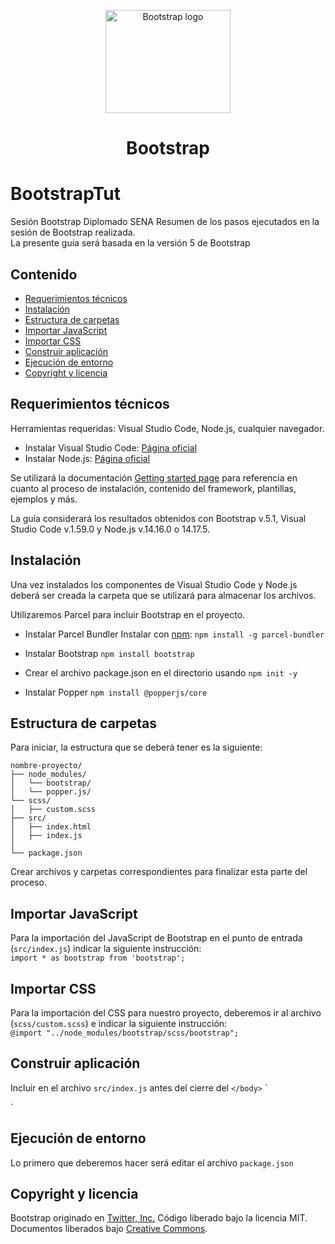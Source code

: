<p align="center">
  <a href="https://getbootstrap.com/">
    <img src="https://getbootstrap.com/docs/5.1/assets/brand/bootstrap-logo-shadow.png" alt="Bootstrap logo" width="200" height="165">
  </a>
</p>

<h1 align="center">Bootstrap</h1>

# BootstrapTut
Sesión Bootstrap Diplomado SENA
Resumen de los pasos ejecutados en la sesión de Bootstrap realizada.
<br>
La presente guía será basada en la versión 5 de Bootstrap
<br>

## Contenido

- [Requerimientos técnicos](#requerimientos)
- [Instalación](#instalación)
- [Estructura de carpetas](#estructura-de-carpetas)
- [Importar JavaScript](#importar-JavaScript)
- [Importar CSS](#importar-css)
- [Construir aplicación](#construir-aplicación)
- [Ejecución de entorno](#ejecución-de-entorno)
- [Copyright y licencia](#copyright-y-licencia)

## Requerimientos técnicos

Herramientas requeridas: Visual Studio Code, Node.js, cualquier navegador.

- Instalar Visual Studio Code: [Página oficial](https://code.visualstudio.com/Download)
- Instalar Node.js: [Página oficial](https://nodejs.org/en/)

Se utilizará la documentación [Getting started page](https://getbootstrap.com/docs/5.1/getting-started/introduction/) para referencia en cuanto al proceso de instalación, contenido del framework, plantillas, ejemplos y más.

La guía considerará los resultados obtenidos con Bootstrap v.5.1, Visual Studio Code v.1.59.0 y Node.js v.14.16.0 o 14.17.5.

## Instalación

Una vez instalados los componentes de Visual Studio Code y Node.js deberá ser creada la carpeta que se utilizará para almacenar los archivos.

Utilizaremos Parcel para incluir Bootstrap en el proyecto.

- Instalar Parcel Bundler
Instalar con [npm](https://www.npmjs.com/): `npm install -g parcel-bundler`

- Instalar Bootstrap
`npm install bootstrap`

- Crear el archivo package.json en el directorio usando
`npm init -y`

- Instalar Popper
`npm install @popperjs/core`

## Estructura de carpetas

Para iniciar, la estructura que se deberá tener es la siguiente:
```text
nombre-proyecto/
├── node_modules/
│   └── bootstrap/
│   └── popper.js/
└── scss/
│   ├── custom.scss
├── src/
│   ├── index.html
│   ├── index.js
│  
└── package.json
```
Crear archivos y carpetas correspondientes para finalizar esta parte del proceso.

## Importar JavaScript

Para la importación del JavaScript de Bootstrap en el punto de entrada (<code>src/index.js</code>) indicar la siguiente instrucción:
<br>
`import * as bootstrap from 'bootstrap';`

## Importar CSS

Para la importación del CSS para nuestro proyecto, deberemos ir al archivo (<code>scss/custom.scss</code>) e indicar la siguiente instrucción:
<br>
`@import "../node_modules/bootstrap/scss/bootstrap";`

## Construir aplicación

Incluir en el archivo <code>src/index.js</code> antes del cierre del <code>&lt;/body&gt;</code>
`<!doctype html>
<html lang="en">
  <head>
    <meta charset="utf-8">
    <meta name="viewport" content="width=device-width, initial-scale=1">
  </head>
  <body>
    <script src="./index.js"></script>
  </body>
</html>`

## Ejecución de entorno

Lo primero que deberemos hacer será editar el archivo <code>package.json</code>

## Copyright y licencia

Bootstrap originado en [Twitter, Inc.](https://twitter.com) Código liberado bajo la licencia MIT. Documentos liberados bajo [Creative Commons](https://creativecommons.org/licenses/by/3.0/).
